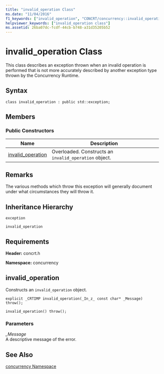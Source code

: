 ```yaml
---
title: "invalid_operation Class"
ms.date: "11/04/2016"
f1_keywords: ["invalid_operation", "CONCRT/concurrency::invalid_operation", "CONCRT/concurrency::invalid_operation::invalid_operation"]
helpviewer_keywords: ["invalid_operation class"]
ms.assetid: 26ba07dc-fcdf-44cb-b748-a31d35205b52
---
```

# invalid_operation Class

This class describes an exception thrown when an invalid operation is performed that is not more accurately described by another exception type thrown by the Concurrency Runtime.

## Syntax

```
class invalid_operation : public std::exception;
```

## Members

### Public Constructors

|Name|Description|
|----------|-----------------|
|[invalid_operation](#ctor)|Overloaded. Constructs an `invalid_operation` object.|

## Remarks

The various methods which throw this exception will generally document under what circumstances they will throw it.

## Inheritance Hierarchy

`exception`

`invalid_operation`

## Requirements

**Header:** concrt.h

**Namespace:** concurrency

##  <a name="ctor"></a> invalid_operation

Constructs an `invalid_operation` object.

```
explicit _CRTIMP invalid_operation(_In_z_ const char* _Message) throw();

invalid_operation() throw();
```

### Parameters

*_Message*<br/>
A descriptive message of the error.

## See Also

[concurrency Namespace](concurrency-namespace.md)
